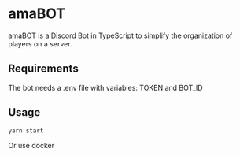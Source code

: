 # amaBOT

amaBOT is a Discord Bot in TypeScript to simplify the organization of players on a server.

## Requirements

The bot needs a .env file with variables: TOKEN and BOT_ID

## Usage

```bash
yarn start
```

Or use docker
